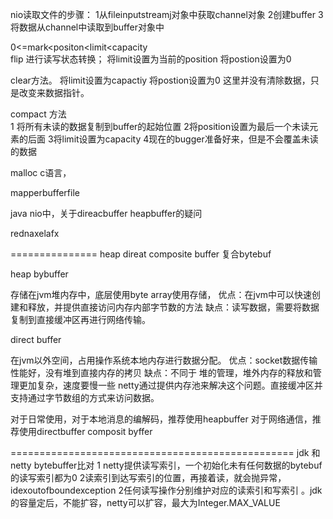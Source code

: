 nio读取文件的步骤：
1从fileinputstreamj对象中获取channel对象
2创建buffer
3将数据从channel中读取到buffer对象中

0<=mark<positon<limit<capacity  
flip  进行读写状态转换；
    将limit设置为当前的position
    将postion设置为0  
    
clear方法。
    将limit设置为capactiy
    将postion设置为0
    这里并没有清除数据，只是改变来数据指针。
    
compact 方法  
    1 将所有未读的数据复制到buffer的起始位置
    2将position设置为最后一个未读元素的后面
    3将limit设置为capacity
    4现在的bugger准备好来，但是不会覆盖未读的数据 
    
malloc c语言，

mapperbufferfile  

java nio中，关于direacbuffer heapbuffer的疑问

rednaxelafx


===============
heap 
direat
composite buffer 复合bytebuf

heap bybuffer

 存储在jvm堆内存中，底层使用byte  array使用存储，
 优点：在jvm中可以快速创建和释放，并提供直接访问内存内部字节数的方法
 缺点：读写数据，需要将数据复制到直接缓冲区再进行网络传输。
 
 direct buffer
 
 在jvm以外空间，占用操作系统本地内存进行数据分配。
 优点：socket数据传输性能好，没有堆到直接内存的拷贝
 缺点：不同于 堆的管理，堆外内存的释放和管理更加复杂，速度要慢一些 
 netty通过提供内存池来解决这个问题。直接缓冲区并支持通过字节数组的方式来访问数据。
 
 对于日常使用，对于本地消息的编解码，推荐使用heapbuffer
 对于网络通信，推荐使用directbuffer
 composit byffer
 
 =================================================
 jdk 和 netty  bytebuffer比对
 1 netty提供读写索引，一个初始化未有任何数据的bytebuf 的读写索引都为0
 2读索引到达写索引的位置，再接着读，就会抛异常，idexoutofboundexception
 2任何读写操作分别维护对应的读索引和写索引 。jdk的容量定后，不能扩容，netty可以扩容，最大为Integer.MAX_VALUE
 